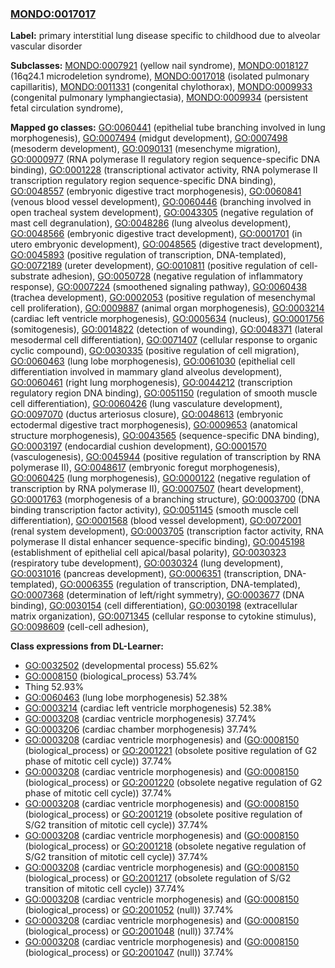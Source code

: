 
### [MONDO:0017017](http://purl.obolibrary.org/obo/MONDO_0017017)
**Label:** primary interstitial lung disease specific to childhood due to alveolar vascular disorder

**Subclasses:** [MONDO:0007921](http://purl.obolibrary.org/obo/MONDO_0007921) (yellow nail syndrome), [MONDO:0018127](http://purl.obolibrary.org/obo/MONDO_0018127) (16q24.1 microdeletion syndrome), [MONDO:0017018](http://purl.obolibrary.org/obo/MONDO_0017018) (isolated pulmonary capillaritis), [MONDO:0011331](http://purl.obolibrary.org/obo/MONDO_0011331) (congenital chylothorax), [MONDO:0009933](http://purl.obolibrary.org/obo/MONDO_0009933) (congenital pulmonary lymphangiectasia), [MONDO:0009934](http://purl.obolibrary.org/obo/MONDO_0009934) (persistent fetal circulation syndrome), 

**Mapped go classes:** [GO:0060441](http://purl.obolibrary.org/obo/GO_0060441) (epithelial tube branching involved in lung morphogenesis), [GO:0007494](http://purl.obolibrary.org/obo/GO_0007494) (midgut development), [GO:0007498](http://purl.obolibrary.org/obo/GO_0007498) (mesoderm development), [GO:0090131](http://purl.obolibrary.org/obo/GO_0090131) (mesenchyme migration), [GO:0000977](http://purl.obolibrary.org/obo/GO_0000977) (RNA polymerase II regulatory region sequence-specific DNA binding), [GO:0001228](http://purl.obolibrary.org/obo/GO_0001228) (transcriptional activator activity, RNA polymerase II transcription regulatory region sequence-specific DNA binding), [GO:0048557](http://purl.obolibrary.org/obo/GO_0048557) (embryonic digestive tract morphogenesis), [GO:0060841](http://purl.obolibrary.org/obo/GO_0060841) (venous blood vessel development), [GO:0060446](http://purl.obolibrary.org/obo/GO_0060446) (branching involved in open tracheal system development), [GO:0043305](http://purl.obolibrary.org/obo/GO_0043305) (negative regulation of mast cell degranulation), [GO:0048286](http://purl.obolibrary.org/obo/GO_0048286) (lung alveolus development), [GO:0048566](http://purl.obolibrary.org/obo/GO_0048566) (embryonic digestive tract development), [GO:0001701](http://purl.obolibrary.org/obo/GO_0001701) (in utero embryonic development), [GO:0048565](http://purl.obolibrary.org/obo/GO_0048565) (digestive tract development), [GO:0045893](http://purl.obolibrary.org/obo/GO_0045893) (positive regulation of transcription, DNA-templated), [GO:0072189](http://purl.obolibrary.org/obo/GO_0072189) (ureter development), [GO:0010811](http://purl.obolibrary.org/obo/GO_0010811) (positive regulation of cell-substrate adhesion), [GO:0050728](http://purl.obolibrary.org/obo/GO_0050728) (negative regulation of inflammatory response), [GO:0007224](http://purl.obolibrary.org/obo/GO_0007224) (smoothened signaling pathway), [GO:0060438](http://purl.obolibrary.org/obo/GO_0060438) (trachea development), [GO:0002053](http://purl.obolibrary.org/obo/GO_0002053) (positive regulation of mesenchymal cell proliferation), [GO:0009887](http://purl.obolibrary.org/obo/GO_0009887) (animal organ morphogenesis), [GO:0003214](http://purl.obolibrary.org/obo/GO_0003214) (cardiac left ventricle morphogenesis), [GO:0005634](http://purl.obolibrary.org/obo/GO_0005634) (nucleus), [GO:0001756](http://purl.obolibrary.org/obo/GO_0001756) (somitogenesis), [GO:0014822](http://purl.obolibrary.org/obo/GO_0014822) (detection of wounding), [GO:0048371](http://purl.obolibrary.org/obo/GO_0048371) (lateral mesodermal cell differentiation), [GO:0071407](http://purl.obolibrary.org/obo/GO_0071407) (cellular response to organic cyclic compound), [GO:0030335](http://purl.obolibrary.org/obo/GO_0030335) (positive regulation of cell migration), [GO:0060463](http://purl.obolibrary.org/obo/GO_0060463) (lung lobe morphogenesis), [GO:0061030](http://purl.obolibrary.org/obo/GO_0061030) (epithelial cell differentiation involved in mammary gland alveolus development), [GO:0060461](http://purl.obolibrary.org/obo/GO_0060461) (right lung morphogenesis), [GO:0044212](http://purl.obolibrary.org/obo/GO_0044212) (transcription regulatory region DNA binding), [GO:0051150](http://purl.obolibrary.org/obo/GO_0051150) (regulation of smooth muscle cell differentiation), [GO:0060426](http://purl.obolibrary.org/obo/GO_0060426) (lung vasculature development), [GO:0097070](http://purl.obolibrary.org/obo/GO_0097070) (ductus arteriosus closure), [GO:0048613](http://purl.obolibrary.org/obo/GO_0048613) (embryonic ectodermal digestive tract morphogenesis), [GO:0009653](http://purl.obolibrary.org/obo/GO_0009653) (anatomical structure morphogenesis), [GO:0043565](http://purl.obolibrary.org/obo/GO_0043565) (sequence-specific DNA binding), [GO:0003197](http://purl.obolibrary.org/obo/GO_0003197) (endocardial cushion development), [GO:0001570](http://purl.obolibrary.org/obo/GO_0001570) (vasculogenesis), [GO:0045944](http://purl.obolibrary.org/obo/GO_0045944) (positive regulation of transcription by RNA polymerase II), [GO:0048617](http://purl.obolibrary.org/obo/GO_0048617) (embryonic foregut morphogenesis), [GO:0060425](http://purl.obolibrary.org/obo/GO_0060425) (lung morphogenesis), [GO:0000122](http://purl.obolibrary.org/obo/GO_0000122) (negative regulation of transcription by RNA polymerase II), [GO:0007507](http://purl.obolibrary.org/obo/GO_0007507) (heart development), [GO:0001763](http://purl.obolibrary.org/obo/GO_0001763) (morphogenesis of a branching structure), [GO:0003700](http://purl.obolibrary.org/obo/GO_0003700) (DNA binding transcription factor activity), [GO:0051145](http://purl.obolibrary.org/obo/GO_0051145) (smooth muscle cell differentiation), [GO:0001568](http://purl.obolibrary.org/obo/GO_0001568) (blood vessel development), [GO:0072001](http://purl.obolibrary.org/obo/GO_0072001) (renal system development), [GO:0003705](http://purl.obolibrary.org/obo/GO_0003705) (transcription factor activity, RNA polymerase II distal enhancer sequence-specific binding), [GO:0045198](http://purl.obolibrary.org/obo/GO_0045198) (establishment of epithelial cell apical/basal polarity), [GO:0030323](http://purl.obolibrary.org/obo/GO_0030323) (respiratory tube development), [GO:0030324](http://purl.obolibrary.org/obo/GO_0030324) (lung development), [GO:0031016](http://purl.obolibrary.org/obo/GO_0031016) (pancreas development), [GO:0006351](http://purl.obolibrary.org/obo/GO_0006351) (transcription, DNA-templated), [GO:0006355](http://purl.obolibrary.org/obo/GO_0006355) (regulation of transcription, DNA-templated), [GO:0007368](http://purl.obolibrary.org/obo/GO_0007368) (determination of left/right symmetry), [GO:0003677](http://purl.obolibrary.org/obo/GO_0003677) (DNA binding), [GO:0030154](http://purl.obolibrary.org/obo/GO_0030154) (cell differentiation), [GO:0030198](http://purl.obolibrary.org/obo/GO_0030198) (extracellular matrix organization), [GO:0071345](http://purl.obolibrary.org/obo/GO_0071345) (cellular response to cytokine stimulus), [GO:0098609](http://purl.obolibrary.org/obo/GO_0098609) (cell-cell adhesion), 

**Class expressions from DL-Learner:**

- [GO:0032502](http://purl.obolibrary.org/obo/GO_0032502) (developmental process) 55.62%
- [GO:0008150](http://purl.obolibrary.org/obo/GO_0008150) (biological_process) 53.74%
- Thing 52.93%
- [GO:0060463](http://purl.obolibrary.org/obo/GO_0060463) (lung lobe morphogenesis) 52.38%
- [GO:0003214](http://purl.obolibrary.org/obo/GO_0003214) (cardiac left ventricle morphogenesis) 52.38%
- [GO:0003208](http://purl.obolibrary.org/obo/GO_0003208) (cardiac ventricle morphogenesis) 37.74%
- [GO:0003206](http://purl.obolibrary.org/obo/GO_0003206) (cardiac chamber morphogenesis) 37.74%
- [GO:0003208](http://purl.obolibrary.org/obo/GO_0003208) (cardiac ventricle morphogenesis) and ([GO:0008150](http://purl.obolibrary.org/obo/GO_0008150) (biological_process) or [GO:2001221](http://purl.obolibrary.org/obo/GO_2001221) (obsolete positive regulation of G2 phase of mitotic cell cycle)) 37.74%
- [GO:0003208](http://purl.obolibrary.org/obo/GO_0003208) (cardiac ventricle morphogenesis) and ([GO:0008150](http://purl.obolibrary.org/obo/GO_0008150) (biological_process) or [GO:2001220](http://purl.obolibrary.org/obo/GO_2001220) (obsolete negative regulation of G2 phase of mitotic cell cycle)) 37.74%
- [GO:0003208](http://purl.obolibrary.org/obo/GO_0003208) (cardiac ventricle morphogenesis) and ([GO:0008150](http://purl.obolibrary.org/obo/GO_0008150) (biological_process) or [GO:2001219](http://purl.obolibrary.org/obo/GO_2001219) (obsolete positive regulation of S/G2 transition of mitotic cell cycle)) 37.74%
- [GO:0003208](http://purl.obolibrary.org/obo/GO_0003208) (cardiac ventricle morphogenesis) and ([GO:0008150](http://purl.obolibrary.org/obo/GO_0008150) (biological_process) or [GO:2001218](http://purl.obolibrary.org/obo/GO_2001218) (obsolete negative regulation of S/G2 transition of mitotic cell cycle)) 37.74%
- [GO:0003208](http://purl.obolibrary.org/obo/GO_0003208) (cardiac ventricle morphogenesis) and ([GO:0008150](http://purl.obolibrary.org/obo/GO_0008150) (biological_process) or [GO:2001217](http://purl.obolibrary.org/obo/GO_2001217) (obsolete regulation of S/G2 transition of mitotic cell cycle)) 37.74%
- [GO:0003208](http://purl.obolibrary.org/obo/GO_0003208) (cardiac ventricle morphogenesis) and ([GO:0008150](http://purl.obolibrary.org/obo/GO_0008150) (biological_process) or [GO:2001052](http://purl.obolibrary.org/obo/GO_2001052) (null)) 37.74%
- [GO:0003208](http://purl.obolibrary.org/obo/GO_0003208) (cardiac ventricle morphogenesis) and ([GO:0008150](http://purl.obolibrary.org/obo/GO_0008150) (biological_process) or [GO:2001048](http://purl.obolibrary.org/obo/GO_2001048) (null)) 37.74%
- [GO:0003208](http://purl.obolibrary.org/obo/GO_0003208) (cardiac ventricle morphogenesis) and ([GO:0008150](http://purl.obolibrary.org/obo/GO_0008150) (biological_process) or [GO:2001047](http://purl.obolibrary.org/obo/GO_2001047) (null)) 37.74%


